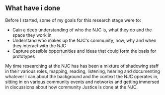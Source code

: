## What have i done
Before I started, some of my goals for this research stage were to:
* Gain a deep understanding of who the NJC is, what they do and the space they work in
* Understand who makes up the NJC's community, how, why and when they interact with the NJC
* Capture possible opportunities and ideas that could form the basis for prototypes

My time researching at the NJC has has been a mixture of shadowing staff in their various roles, mapping, reading, listening, hearing and documenting whatever I can about the background and the context the NJC operates in, sitting in on various community events and networks and getting immersed in discussions about how community Justice is done at the NJC.
